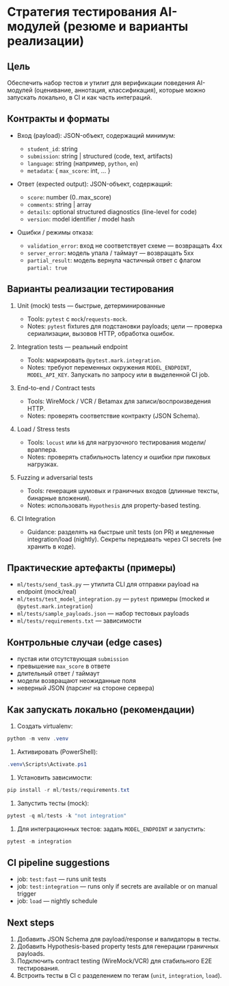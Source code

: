 # Стратегия тестирования AI-модулей (резюме и варианты реализации)

## Цель

Обеспечить набор тестов и утилит для верификации поведения AI-модулей (оценивание, аннотация, классификация), которые можно запускать локально, в CI и как часть интеграций.

## Контракты и форматы

- Вход (payload): JSON-объект, содержащий минимум:
  - `student_id`: string
  - `submission`: string | structured (code, text, artifacts)
  - `language`: string (например, `python`, `en`)
  - `metadata`: { `max_score`: int, ... }

- Ответ (expected output): JSON-объект, содержащий:
  - `score`: number (0..max_score)
  - `comments`: string | array
  - `details`: optional structured diagnostics (line-level for code)
  - `version`: model identifier / model hash

- Ошибки / режимы отказа:
  - `validation_error`: вход не соответствует схеме — возвращать 4xx
  - `server_error`: модель упала / таймаут — возвращать 5xx
  - `partial_result`: модель вернула частичный ответ с флагом `partial: true`

## Варианты реализации тестирования

1. Unit (mock) tests — быстрые, детерминированные

   - Tools: `pytest` с `mock`/`requests-mock`.
   - Notes: `pytest` fixtures для подстановки payloads; цели — проверка сериализации, вызовов HTTP, обработка ошибок.

2. Integration tests — реальный endpoint

   - Tools: маркировать `@pytest.mark.integration`.
   - Notes: требуют переменных окружения `MODEL_ENDPOINT`, `MODEL_API_KEY`. Запускать по запросу или в выделенной CI job.

3. End-to-end / Contract tests

   - Tools: WireMock / VCR / Betamax для записи/воспроизведения HTTP.
   - Notes: проверять соответствие контракту (JSON Schema).

4. Load / Stress tests

   - Tools: `locust` или `k6` для нагрузочного тестирования модели/враппера.
   - Notes: проверять стабильность latency и ошибки при пиковых нагрузках.

5. Fuzzing и adversarial tests

   - Tools: генерация шумовых и граничных входов (длинные тексты, бинарные вложения).
   - Notes: использовать `Hypothesis` для property-based testing.

6. CI Integration

   - Guidance: разделять на быстрые unit tests (on PR) и медленные integration/load (nightly). Секреты передавать через CI secrets (не хранить в коде).

## Практические артефакты (примеры)

- `ml/tests/send_task.py` — утилита CLI для отправки payload на endpoint (mock/real)
- `ml/tests/test_model_integration.py` — `pytest` примеры (mocked и `@pytest.mark.integration`)
- `ml/tests/sample_payloads.json` — набор тестовых payloads
- `ml/tests/requirements.txt` — зависимости

## Контрольные случаи (edge cases)

- пустая или отсутствующая `submission`
- превышение `max_score` в ответе
- длительный ответ / таймаут
- модели возвращают неожиданные поля
- неверный JSON (парсинг на стороне сервера)

## Как запускать локально (рекомендации)

1. Создать virtualenv:

```powershell
python -m venv .venv
```

1. Активировать (PowerShell):

```powershell
.venv\Scripts\Activate.ps1
```

1. Установить зависимости:

```powershell
pip install -r ml/tests/requirements.txt
```

1. Запустить тесты (mock):

```powershell
pytest -q ml/tests -k "not integration"
```

1. Для интеграционных тестов: задать `MODEL_ENDPOINT` и запустить:

```powershell
pytest -m integration
```

## CI pipeline suggestions

- job: `test:fast` — runs unit tests
- job: `test:integration` — runs only if secrets are available or on manual trigger
- job: `load` — nightly schedule

## Next steps

1. Добавить JSON Schema для payload/response и валидаторы в тесты.
2. Добавить Hypothesis-based property tests для генерации граничных payloads.
3. Подключить contract testing (WireMock/VCR) для стабильного E2E тестирования.
4. Встроить тесты в CI с разделением по тегам (`unit`, `integration`, `load`).

